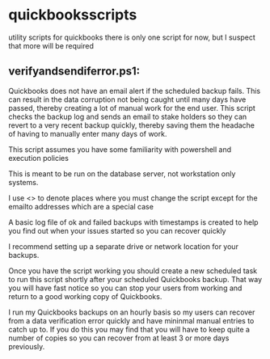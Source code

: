 # quickbooksscripts
utility scripts for quickbooks
there is only one script for now, but I suspect that more will be required


**verifyandsendiferror.ps1:**
---
Quickbooks does not have an email alert if the scheduled backup fails.  This can result in the data corruption not being caught until many days have passed, thereby creating a lot of manual work for the end user.  This script checks the backup log and sends an email to stake holders so they can revert to a very recent backup quickly, thereby saving them the headache of having to manually enter many days of work.

This script assumes you have some familiarity with powershell and execution policies

This is meant to be run on the database server, not workstation only systems.

I use <> to denote places where you must change the script except for the emailto addresses which are
a special case

A basic log file of ok and failed backups with timestamps is created to help you find out when your issues
started so you can recover quickly

I recommend setting up a separate drive or network location for your backups.

Once you have the script working you should create a new scheduled task to run this script shortly after your
scheduled Quickbooks backup.  That way you will have fast notice so you can stop your users from working and return to a good working copy of Quickbooks. 

I run my Quickbooks backups on an hourly basis so my users can recover from a data verification error quickly and have mininmal manual entries to catch up to.
If you do this you may find that you will have to keep quite a number of copies so you can recover from at least 3 or more days previously.

